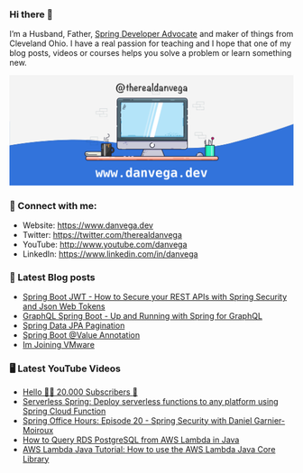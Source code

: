 ### Hi there 👋

I’m a Husband, Father, [Spring Developer Advocate](https://tanzu.vmware.com/developer/advocates/) and maker of things from Cleveland Ohio. I have a real passion for teaching and I hope that one of my blog posts, videos or courses helps you solve a problem or learn something new.

![Profile Header](./github_profile_header.png)

### 🤝 Connect with me:

- Website: https://www.danvega.dev
- Twitter: https://twitter.com/therealdanvega
- YouTube: http://www.youtube.com/danvega
- LinkedIn: https://www.linkedin.com/in/danvega

### 📝 Latest Blog posts

<!-- BLOG-POST-LIST:START -->
- [Spring Boot JWT - How to Secure your REST APIs with Spring Security and Json Web Tokens](https://www.danvega.dev/blog/2022/09/06/spring-security-jwt)
- [GraphQL Spring Boot - Up and Running with Spring for GraphQL](https://www.danvega.dev/blog/2022/05/17/spring-for-graphql)
- [Spring Data JPA Pagination](https://www.danvega.dev/blog/2022/05/12/spring-data-jpa-pagination)
- [Spring Boot @Value Annotation](https://www.danvega.dev/blog/2022/05/11/spring-boot-value-annotation)
- [Im Joining VMware](https://www.danvega.dev/blog/2022/01/24/im-joining-vmware)
<!-- BLOG-POST-LIST:END -->

### 🖥 Latest YouTube Videos

<!-- YOUTUBE:START -->
- [Hello 👋🏻 20.000 Subscribers 🙏](https://www.youtube.com/watch?v=hsMKOirkLZU)
- [Serverless Spring: Deploy serverless functions to any platform using Spring Cloud Function](https://www.youtube.com/watch?v=gj1DDymw5iY)
- [Spring Office Hours: Episode 20 - Spring Security with Daniel Garnier-Moiroux](https://www.youtube.com/watch?v=0i6Xu3Pf83Q)
- [How to Query RDS PostgreSQL from AWS Lambda in Java](https://www.youtube.com/watch?v=K1OI-S0ET70)
- [AWS Lambda Java Tutorial: How to use the AWS Lambda Java Core Library](https://www.youtube.com/watch?v=kyWllXOGMWQ)
<!-- YOUTUBE:END -->
